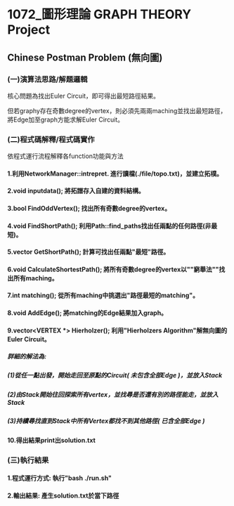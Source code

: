 # 1072_圖形理論 GRAPH THEORY Project 

## Chinese Postman Problem (無向圖)

### (一)演算法思路/解題邏輯

  核心問題為找出Euler Circuit，即可得出最短路徑結果。

  但若graphy存在奇數degree的vertex，則必須先兩兩maching並找出最短路徑，將Edge加至graph方能求解Euler Circuit。


### (二)程式碼解釋/程式碼實作

  依程式運行流程解釋各function功能與方法

#### 1.利用NetworkManager::intrepret. 進行讀檔(./file/topo.txt)，並建立拓樸。

#### 2.void inputdata(); 將拓譜存入自建的資料結構。

#### 3.bool FindOddVertex(); 找出所有奇數degree的vertex。

#### 4.void FindShortPath(); 利用Path::find_paths找出任兩點的任何路徑(非最短)。

#### 5.vector<string> GetShortPath(); 計算可找出任兩點"最短"路徑。

#### 6.void CalculateShortestPath(); 將所有奇數degree的vertex以""窮舉法""找出所有maching。

#### 7.int matching(); 從所有maching中挑選出"路徑最短的matching"。

#### 8.void AddEdge(); 將matching的Edge結果加入graph。

#### 9.vector<VERTEX *> Hierholzer(); 利用"Hierholzers Algorithm"解無向圖的Euler Circuit。

##### 詳細的解法為:
  
##### (1)從任一點出發，開始走回至原點的Circuit( 未包含全部Edge )，並放入Stack
  
##### (2)由Stack開始往回探索所有vertex，並找尋是否還有別的路徑能走，並放入Stack
  
##### (3)持續尋找直到Stack中所有Vertex都找不到其他路徑( 已含全部Edge )

#### 10.得出結果print出solution.txt

### (三)執行結果

#### 1.程式運行方式: 執行"bash ./run.sh"

#### 2.輸出結果: 產生solution.txt於當下路徑

